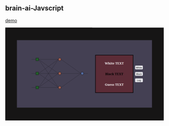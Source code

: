 ## brain-ai-Javscript

<a href="https://aravns.github.io/brain-ai-Javscript/" target="_blank">demo</a>

<img src="/lala.png" />
